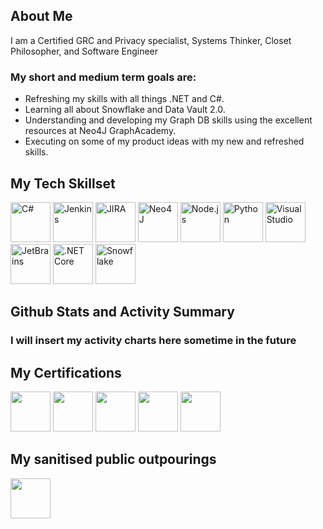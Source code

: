 ## About Me
I am a Certified GRC and Privacy specialist, Systems Thinker, Closet Philosopher, and Software Engineer

### My short and medium term goals are:
- Refreshing my skills with all things .NET and C#.
- Learning all about Snowflake and Data Vault 2.0.
- Understanding and developing my Graph DB skills using the excellent resources at Neo4J GraphAcademy.
- Executing on some of my product ideas with my new and refreshed skills.

## My Tech Skillset
<img src="https://cdn.jsdelivr.net/gh/devicons/devicon/icons/csharp/csharp-original.svg" width=64 height=64 title="C#"/> <img src="https://cdn.jsdelivr.net/gh/devicons/devicon/icons/jenkins/jenkins-line.svg" width=64 height=64 title="Jenkins"/> <img src="https://cdn.jsdelivr.net/gh/devicons/devicon/icons/jira/jira-original.svg" width=64 height=64 title="JIRA"/> <img src="https://cdn.jsdelivr.net/gh/devicons/devicon/icons/neo4j/neo4j-original.svg" width=64 height=64 title="Neo4J"/> <img src="https://cdn.jsdelivr.net/gh/devicons/devicon/icons/nodejs/nodejs-original.svg" width=64 height=64 title="Node.js"/> <img src="https://cdn.jsdelivr.net/gh/devicons/devicon/icons/python/python-original.svg" width=64 height=64 title="Python"/> <img src="https://cdn.jsdelivr.net/gh/devicons/devicon/icons/visualstudio/visualstudio-plain.svg" width=64 height=64 title="Visual Studio"/> <img src="https://cdn.jsdelivr.net/gh/devicons/devicon/icons/jetbrains/jetbrains-original.svg" width=64 height=64 title="JetBrains"/> <img src="https://cdn.jsdelivr.net/gh/devicons/devicon/icons/dotnetcore/dotnetcore-original.svg" width=64 height=64 title=".NET Core"/>  <img src="https://avatars.githubusercontent.com/u/6453780?s=200&v=4" width=64 height=64 title="Snowflake"/>

## Github Stats and Activity Summary
### I will insert my activity charts here sometime in the future

## My Certifications
<a href="https://certificates.grccertify.org/3c2cffd0-3f46-405c-bc51-581d04108b27"><img src="https://github.com/aiyervenkat/aiyervenkat/blob/1d969684e286d5c6006cb5e68de100cb2c54b912/images/GRCA.png" width=64 height=64></a> <a href="https://certificates.grccertify.org/d1e1fbc5-6155-46c2-bc5f-623d584a9da6"><img src="https://github.com/aiyervenkat/aiyervenkat/blob/1d969684e286d5c6006cb5e68de100cb2c54b912/images/IDPP.png" width=64 height=64></a> <a href="https://certificates.grccertify.org/fe4fb007-6b97-45e3-bdd4-17e54009f401"><img src="https://github.com/aiyervenkat/aiyervenkat/blob/1d969684e286d5c6006cb5e68de100cb2c54b912/images/GRCP.png" width=64 height=64></a> <a href="https://www.credly.com/badges/b6d8a53b-5d24-4812-9e95-8ff0d0a6957c"><img src="https://github.com/aiyervenkat/aiyervenkat/blob/1d969684e286d5c6006cb5e68de100cb2c54b912/images/CDPSE.png" width=64 height=64></a> <a href="https://www.credly.com/badges/ad236c10-ed44-40ae-bf06-bba242d24709"><img src="https://github.com/aiyervenkat/aiyervenkat/blob/1d969684e286d5c6006cb5e68de100cb2c54b912/images/PrivacyEngg.png" width=64 height=64></a>

## My sanitised public outpourings
<a href="https://aiyervenkat.hashnode.dev/"><img src="https://github.com/aiyervenkat/aiyervenkat/blob/1d969684e286d5c6006cb5e68de100cb2c54b912/images/HashNode.png" width=64 height=64></a> 

